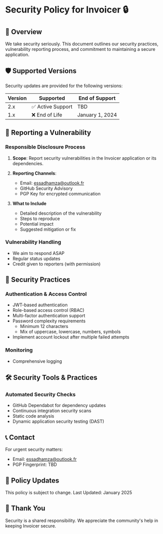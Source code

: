 # Security Policy for Invoicer 🔒

## 📝 Overview

We take security seriously. This document outlines our security practices, vulnerability reporting process, and commitment to maintaining a secure application.

## 🛡 Supported Versions

Security updates are provided for the following versions:

| Version | Supported          | End of Support     |
|---------|--------------------|--------------------|
| 2.x     | ✅ Active Support  | TBD                |
| 1.x     | ❌ End of Life     | January 1, 2024    |

## 🚨 Reporting a Vulnerability

### Responsible Disclosure Process

1. **Scope**: Report security vulnerabilities in the Invoicer application or its dependencies.

2. **Reporting Channels**:
   - Email: essadhamza@outlook.fr
   - GitHub Security Advisory
   - PGP Key for encrypted communication

3. **What to Include**
   - Detailed description of the vulnerability
   - Steps to reproduce
   - Potential impact
   - Suggested mitigation or fix

### Vulnerability Handling

- We aim to respond ASAP
- Regular status updates
- Credit given to reporters (with permission)

## 🔐 Security Practices

### Authentication & Access Control
- JWT-based authentication
- Role-based access control (RBAC)
- Multi-factor authentication support
- Password complexity requirements
  - Minimum 12 characters
  - Mix of uppercase, lowercase, numbers, symbols
- Implement account lockout after multiple failed attempts

### Monitoring
- Comprehensive logging

## 🛠 Security Tools & Practices

### Automated Security Checks
- GitHub Dependabot for dependency updates
- Continuous integration security scans
- Static code analysis
- Dynamic application security testing (DAST)

## 📞 Contact

For urgent security matters:
- Email: essadhamza@outlook.fr
- PGP Fingerprint: TBD

## 🔄 Policy Updates

This policy is subject to change. 
Last Updated: January 2025

## 🙏 Thank You

Security is a shared responsibility. We appreciate the community's help in keeping Invoicer secure.
